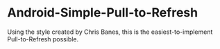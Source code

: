 Android-Simple-Pull-to-Refresh
==============================

Using the style created by Chris Banes, this is the easiest-to-implement Pull-to-Refresh possible.
